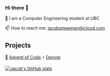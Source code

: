 ### Hi there 👋

📘 I am a Computer Engineering student at UBC

📫 How to reach me: jacobgnewman@icloud.com

## Projects

:christmas_tree: [Advent of Code](https://github.com/MountainGray/advent) ⚡ [Denote](https://github.com/MountainGray/Denote)

[![Jacob's GitHub stats](https://github-readme-stats.vercel.app/api?username=jacobgnewman&show_icons=true&theme=github_dark)](https://github.com/anuraghazra/github-readme-stats)

